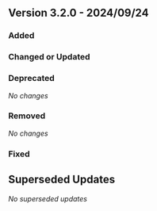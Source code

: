 ## Version 3.2.0 - 2024/09/24

### Added
### Changed or Updated
### Deprecated
_No changes_
### Removed
_No changes_
### Fixed

## Superseded Updates
_No superseded updates_
